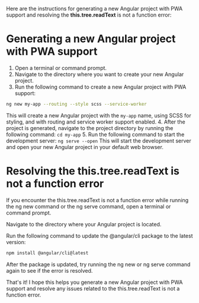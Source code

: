 Here are the instructions for generating a new Angular project with PWA support and resolving the **this.tree.readText** is not a function error:

# Generating a new Angular project with PWA support
1. Open a terminal or command prompt.
2. Navigate to the directory where you want to create your new Angular project.
3. Run the following command to create a new Angular project with PWA support: 
```bash
ng new my-app --routing --style scss --service-worker
```
This will create a new Angular project with the `my-app` name, using SCSS for styling, and with routing and service worker support enabled.
4. After the project is generated, navigate to the project directory by running the following command: `cd my-app`
5. Run the following command to start the development server: `ng serve --open`
This will start the development server and open your new Angular project in your default web browser.

# Resolving the this.tree.readText is not a function error
If you encounter the this.tree.readText is not a function error while running the ng new command or the ng serve command, open a terminal or command prompt.

Navigate to the directory where your Angular project is located.

Run the following command to update the @angular/cli package to the latest version:

```bash
npm install @angular/cli@latest
```

After the package is updated, try running the ng new or ng serve command again to see if the error is resolved.

That's it! I hope this helps you generate a new Angular project with PWA support and resolve any issues related to the this.tree.readText is not a function error.




